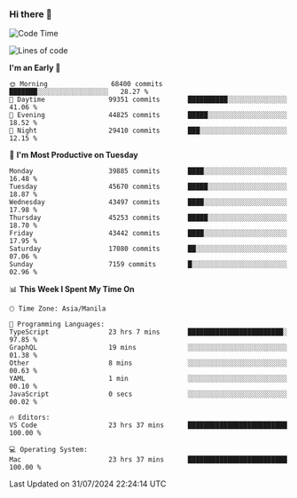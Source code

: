 ### Hi there 👋

<!--START_SECTION:waka-->
![Code Time](http://img.shields.io/badge/Code%20Time-5%2C415%20hrs%2040%20mins-blue)

![Lines of code](https://img.shields.io/badge/From%20Hello%20World%20I%27ve%20Written-113.3%20million%20lines%20of%20code-blue)

**I'm an Early 🐤** 

```text
🌞 Morning                68400 commits       ███████░░░░░░░░░░░░░░░░░░   28.27 % 
🌆 Daytime                99351 commits       ██████████░░░░░░░░░░░░░░░   41.06 % 
🌃 Evening                44825 commits       █████░░░░░░░░░░░░░░░░░░░░   18.52 % 
🌙 Night                  29410 commits       ███░░░░░░░░░░░░░░░░░░░░░░   12.15 % 
```
📅 **I'm Most Productive on Tuesday** 

```text
Monday                   39885 commits       ████░░░░░░░░░░░░░░░░░░░░░   16.48 % 
Tuesday                  45670 commits       █████░░░░░░░░░░░░░░░░░░░░   18.87 % 
Wednesday                43497 commits       ████░░░░░░░░░░░░░░░░░░░░░   17.98 % 
Thursday                 45253 commits       █████░░░░░░░░░░░░░░░░░░░░   18.70 % 
Friday                   43442 commits       ████░░░░░░░░░░░░░░░░░░░░░   17.95 % 
Saturday                 17080 commits       ██░░░░░░░░░░░░░░░░░░░░░░░   07.06 % 
Sunday                   7159 commits        █░░░░░░░░░░░░░░░░░░░░░░░░   02.96 % 
```


📊 **This Week I Spent My Time On** 

```text
🕑︎ Time Zone: Asia/Manila

💬 Programming Languages: 
TypeScript               23 hrs 7 mins       ████████████████████████░   97.85 % 
GraphQL                  19 mins             ░░░░░░░░░░░░░░░░░░░░░░░░░   01.38 % 
Other                    8 mins              ░░░░░░░░░░░░░░░░░░░░░░░░░   00.63 % 
YAML                     1 min               ░░░░░░░░░░░░░░░░░░░░░░░░░   00.10 % 
JavaScript               0 secs              ░░░░░░░░░░░░░░░░░░░░░░░░░   00.02 % 

🔥 Editors: 
VS Code                  23 hrs 37 mins      █████████████████████████   100.00 % 

💻 Operating System: 
Mac                      23 hrs 37 mins      █████████████████████████   100.00 % 
```


 Last Updated on 31/07/2024 22:24:14 UTC
<!--END_SECTION:waka-->


<!--
**rad182/rad182** is a ✨ _special_ ✨ repository because its `README.md` (this file) appears on your GitHub profile.

Here are some ideas to get you started:

- 🔭 I’m currently working on ...
- 🌱 I’m currently learning ...
- 👯 I’m looking to collaborate on ...
- 🤔 I’m looking for help with ...
- 💬 Ask me about ...
- 📫 How to reach me: ...
- 😄 Pronouns: ...
- ⚡ Fun fact: ...
-->
